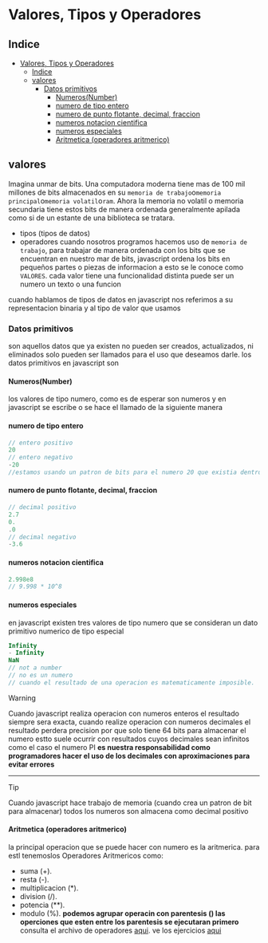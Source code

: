 # Valores, Tipos y Operadores
## Indice
- [Valores, Tipos y Operadores](#valores-tipos-y-operadores)
  - [Indice](#indice)
  - [valores](#valores)
    - [Datos primitivos](#datos-primitivos)
      - [Numeros(Number)](#numerosnumber)
      - [numero de tipo entero](#numero-de-tipo-entero)
      - [numero de punto flotante, decimal, fraccion](#numero-de-punto-flotante-decimal-fraccion)
      - [numeros notacion cientifica](#numeros-notacion-cientifica)
      - [numeros especiales](#numeros-especiales)
      - [Aritmetica (operadores aritmerico)](#aritmetica-operadores-aritmerico)
## valores
Imagina unmar de bits.
Una computadora moderna tiene mas de 100 mil millones de bits almacenados en su `memoria de trabajo`o`memoria principal`o`memoria volatil`o`ram`.
Ahora la memoria no volatil o memoria secundaria tiene estos bits de manera ordenada generalmente apilada como si de un estante de una biblioteca se tratara.
- tipos (tipos de datos)
- operadores
cuando nosotros programos hacemos uso de `memoria de trabajo`, para trabajar de manera ordenada con los bits que se encuentran en nuestro mar de bits, javascript ordena los bits en pequeños partes o piezas de informacion a esto se le conoce como `VALORES`.
cada valor tiene una funcionalidad distinta puede ser un numero un texto o una funcion

cuando hablamos de tipos de datos en javascript nos referimos a su representacion binaria y al tipo de  valor que usamos

### Datos primitivos
son aquellos datos que ya existen no pueden ser creados, actualizados, ni eliminados solo pueden ser llamados para el uso que deseamos darle.
los datos primitivos en javascript son
#### Numeros(Number)
los valores de tipo numero, como es de esperar son numeros y en javascript se escribe o se hace el llamado de la siguiente manera
#### numero de tipo entero
```js
// entero positivo
20
// entero negativo
-20
//estamos usando un patron de bits para el numero 20 que existia dentro de la memoria de trabajo
```
#### numero de punto flotante, decimal, fraccion
```js
// decimal positivo
2.7
0.
.0
// decimal negativo
-3.6
```
#### numeros notacion cientifica
```js
2.998e8
// 9.998 * 10^8
```
#### numeros especiales
en javascript existen tres valores de tipo numero que se consideran un dato primitivo numerico de tipo especial
```js
Infinity
- Infinity
NaN
// not a number
// no es un numero
// cuando el resultado de una operacion es matematicamente imposible.
```
> [!WARNING]
> Cuando javascript realiza operacion con numeros enteros el resultado siempre sera exacta, cuando realize operacion con numeros decimales el resultado perdera precision por que solo tiene 64 bits para almacenar el numero estto suele ocurrir con resultados cuyos decimales sean infinitos como el caso el numero PI **es nuestra responsabilidad como programadores hacer el uso de los decimales con aproximaciones para evitar errores**
---
> [!TIP]
> Cuando javascript hace trabajo de memoria (cuando crea un patron de bit para almacenar) todos los numeros son almacena como decimal positivo
#### Aritmetica (operadores aritmerico)
la principal operacion que se puede hacer con numero es la aritmerica.
para estl tenemoslos Operadores Aritmericos como:
- suma (+).
- resta (-).
- multiplicacion (*).
- division (/).
- potencia (**).
- modulo (%).
**podemos agrupar operacin con parentesis () las operciones que esten entre los parentesis se ejecutaran primero**
consulta el archivo de operadores [aqui](./operadores.js).
ve los ejercicios [aqui](./ejercicios.js)

